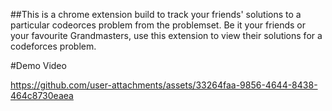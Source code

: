 ##This is a chrome extension build to track your friends' solutions to a particular codeorces problem from the problemset. Be it your friends or your favourite Grandmasters, use this extension to view their solutions for a codeforces problem.

#Demo Video


https://github.com/user-attachments/assets/33264faa-9856-4644-8438-464c8730eaea

